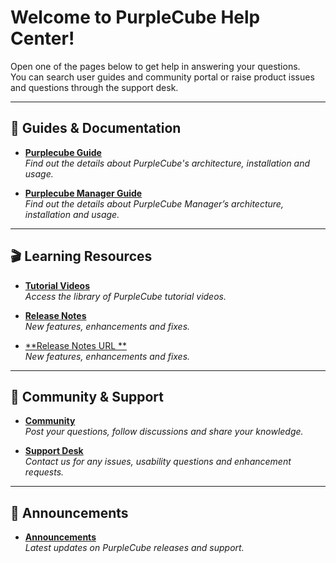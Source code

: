 # Welcome to PurpleCube Help Center!

Open one of the pages below to get help in answering your questions.  
You can search user guides and community portal or raise product issues and questions through the support desk.

---

## 📘 Guides & Documentation

- [**Purplecube Guide**](docs/guide.md)  
  _Find out the details about PurpleCube's architecture, installation and usage._

- [**Purplecube Manager Guide**](manager-guide.md)  
  _Find out the details about PurpleCube Manager’s architecture, installation and usage._

---

## 🎬 Learning Resources

- [**Tutorial Videos**](videos.md)  
  _Access the library of PurpleCube tutorial videos._

- [**Release Notes**](docs/release-notes.md)  
  _New features, enhancements and fixes._

- [**Release Notes URL **](https://support.purplecube.ai/docs/release-notes)  
  _New features, enhancements and fixes._

---

## 💬 Community & Support

- [**Community**](community.md)  
  _Post your questions, follow discussions and share your knowledge._

- [**Support Desk**](support.md)  
  _Contact us for any issues, usability questions and enhancement requests._

---

## 📣 Announcements

- [**Announcements**](announcements.md)  
  _Latest updates on PurpleCube releases and support._
